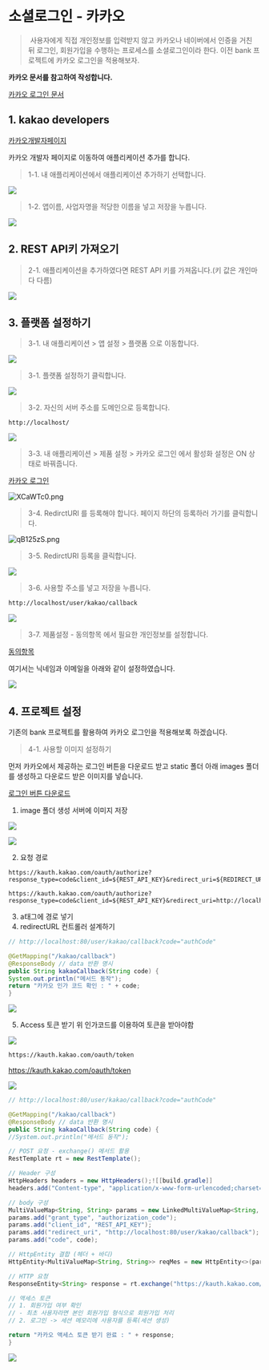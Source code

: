 # 소셜로그인 - 카카오

>&nbsp;사용자에게 직접 개인정보를 입력받지 않고 카카오나 네이버에서 인증을 거친 뒤 로그인, 회원가입을 수행하는 프로세스를 소셜로그인이라 한다. 이전 bank 프로젝트에 카카오 로그인을 적용해보자.

**카카오 문서를 참고하여 작성합니다.**

[카카오 로그인 문서](https://developers.kakao.com/docs/latest/ko/kakaologin/common)

## 1. kakao developers

[카카오개발자페이지](https://developers.kakao.com/)

카카오 개발자 페이지로 이동하여 애플리케이션 추가를 합니다.
> 1-1. 내 애플리케이션에서 애플리케이션 추가하기 선택합니다.

![](https://i.imgur.com/eUEWFUa.png)

> 1-2. 앱이름, 사업자명을 적당한 이름을 넣고 저장을 누릅니다.


![](https://i.imgur.com/COOUKgV.png)


## 2. REST API키 가져오기 
> 2-1. 애플리케이션을 추가하였다면 REST API 키를 가져옵니다.(키 값은 개인마다 다름)

![](https://i.imgur.com/bQftuqB.png)


## 3. 플랫폼 설정하기

> 3-1. 내 애플리케이션 > 앱 설정 > 플랫폼 으로 이동합니다.

![](https://i.imgur.com/TYKBTlK.png)


> 3-1. 플랫폼 설정하기 클릭합니다.

![](https://i.imgur.com/lyPO9ZW.png)

> 3-2. 자신의 서버 주소를 도메인으로 등록합니다.

```
http://localhost/
```


![](https://i.imgur.com/2rmEtDN.png)

> 3-3. 내 애플리케이션 > 제품 설정 > 카카오 로그인 에서 활성화 설정은 ON 상태로 바꿔줍니다.

[카카오 로그인](https://developers.kakao.com/console/app/974646/product/login)

![XCaWTc0.png](https://i.imgur.com/XCaWTc0.png)

> 3-4. RedirctURI 를 등록해야 합니다. 페이지 하단의 등록하러 가기를 클릭합니다.

![qB125zS.png](https://i.imgur.com/qB125zS.png)

> 3-5. RedirctURI 등록을 클릭합니다.

![](https://i.imgur.com/gCD06NW.png)

> 3-6. 사용할 주소를 넣고 저장을 누릅니다.

```html
http://localhost/user/kakao/callback
```

![](https://i.imgur.com/pE9sqw9.png)


> 3-7. 제품설정 - 동의항목 에서 필요한 개인정보를 설정합니다.

[동의항목](https://developers.kakao.com/console/app/974646/product/login/scope )

여기서는 닉네임과 이메일을 아래와 같이 설정하였습니다.

![](https://i.imgur.com/kOS3qrM.png)


## 4. 프로젝트 설정

기존의 bank 프로젝트를 활용하여 카카오 로그인을 적용해보록 하겠습니다. <br>
> 4-1. 사용할 이미지 설정하기

먼저 카카오에서 제공하는 로그인 버튼을 다운로드 받고 static 폴더 아래 images 폴더를 생성하고 다운로드 받은 이미지를 넣습니다.

[로그인 버튼 다운로드](https://developers.kakao.com/tool/resource/login)


1. image 폴더 생성 서버에 이미지 저장

![](https://i.imgur.com/Bf8hHnR.png)


![](https://i.imgur.com/mWfKPKm.png)


2. 요청 경로 

```
https://kauth.kakao.com/oauth/authorize?response_type=code&client_id=${REST_API_KEY}&redirect_uri=${REDIRECT_URI}
```

```
https://kauth.kakao.com/oauth/authorize?response_type=code&client_id=${REST_API_KEY}&redirect_uri=http://localhost:80/user/kakao/callback
```

3. a태그에 경로 넣기
4.  redirectURL 컨트롤러 설계하기

```java
// http://localhost:80/user/kakao/callback?code="authCode"

@GetMapping("/kakao/callback")
@ResponseBody // data 반환 명시
public String kakaoCallback(String code) {
System.out.println("메서드 동작");
return "카카오 인가 코드 확인 : " + code;
}
```


![](https://i.imgur.com/fcIRNNw.png)


5.  Access 토큰 받기
 위 인가코드를 이용하여 토큰을 받아야함 
 
 
 ![](https://i.imgur.com/gZRObwf.png)
 


```html
https://kauth.kakao.com/oauth/token
```


https://kauth.kakao.com/oauth/token


![](https://i.imgur.com/1Ly8MMk.png)


```java
// http://localhost:80/user/kakao/callback?code="authCode"

@GetMapping("/kakao/callback")
@ResponseBody // data 반환 명시
public String kakaoCallback(String code) {
//System.out.println("메서드 동작");

// POST 요청 - exchange() 메서드 활용
RestTemplate rt = new RestTemplate();

// Header 구성
HttpHeaders headers = new HttpHeaders();![[build.gradle]]
headers.add("Content-type", "application/x-www-form-urlencoded;charset=utf-8");

// body 구성
MultiValueMap<String, String> params = new LinkedMultiValueMap<String, String>();
params.add("grant_type", "authorization_code");
params.add("client_id", "REST_API_KEY");
params.add("redirect_uri", "http://localhost:80/user/kakao/callback");
params.add("code", code);

// HttpEntity 결합 (헤더 + 바디)
HttpEntity<MultiValueMap<String, String>> reqMes = new HttpEntity<>(params, headers);

// HTTP 요청
ResponseEntity<String> response = rt.exchange("https://kauth.kakao.com/oauth/token", HttpMethod.POST, reqMes, String.class);

// 액세스 토큰
// 1. 회원가입 여부 확인
// - 최초 사용자라면 본인 회원가입 형식으로 회원가입 처리
// 2. 로그인 -> 세션 메모리에 사용자를 등록(세션 생성)

return "카카오 액세스 토큰 받기 완료 : " + response;
}
```


![](https://i.imgur.com/nWv8m3f.png)

